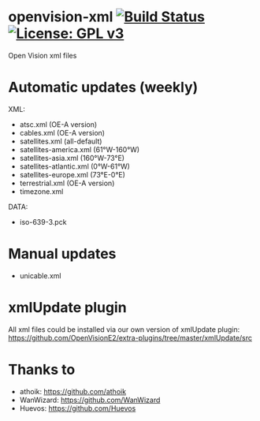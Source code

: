 openvision-xml [![Build Status](https://travis-ci.org/OpenVisionE2/openvision-xml.svg?branch=master)](https://travis-ci.org/OpenVisionE2/openvision-xml) [![License: GPL v3](https://img.shields.io/badge/License-GPLv3-blue.svg)](https://www.gnu.org/licenses/gpl-3.0)
==============
Open Vision xml files

# Automatic updates (weekly)

XML:

- atsc.xml (OE-A version)
- cables.xml (OE-A version)
- satellites.xml (all-default)
- satellites-america.xml (61°W-160°W)
- satellites-asia.xml (160°W-73°E)
- satellites-atlantic.xml (0°W-61°W)
- satellites-europe.xml (73°E-0°E)
- terrestrial.xml (OE-A version)
- timezone.xml

DATA:

- iso-639-3.pck

# Manual updates

- unicable.xml

# xmlUpdate plugin

All xml files could be installed via our own version of xmlUpdate plugin: https://github.com/OpenVisionE2/extra-plugins/tree/master/xmlUpdate/src

# Thanks to

- athoik: https://github.com/athoik
- WanWizard: https://github.com/WanWizard
- Huevos: https://github.com/Huevos
